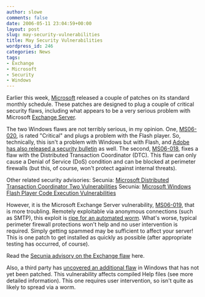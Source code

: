 ```yaml
---
author: slowe
comments: false
date: 2006-05-11 23:04:59+00:00
layout: post
slug: may-security-vulnerabilities
title: May Security Vulnerabilities
wordpress_id: 246
categories: News
tags:
- Exchange
- Microsoft
- Security
- Windows
---
```


Earlier this week, [Microsoft](http://www.microsoft.com/) released a couple of patches on its standard monthly schedule. These patches are designed to plug a couple of critical security flaws, including what appears to be a very serious problem with Microsoft [Exchange Server](http://www.microsoft.com/exchange/).

The two Windows flaws are not terribly serious, in my opinion. One, [MS06-020](http://www.microsoft.com/technet/security/Bulletin/MS06-020.mspx), is rated "Critical" and plugs a problem with the Flash player. So, technically, this isn't a problem with Windows but with Flash, and [Adobe has also released a security bulletin](http://www.adobe.com/devnet/security/security_zone/apsb06-03.html) as well. The second, [MS06-018](http://www.microsoft.com/technet/security/bulletin/ms06-018.mspx), fixes a flaw with the Distributed Transaction Coordinator (DTC). This flaw can only cause a Denial of Service (DoS) condition and can be blocked at perimeter firewalls (but this, of course, won't protect against internal threats).

Other related security advisories:
Secunia: [Microsoft Distributed Transaction Coordinator Two Vulnerabilities](http://secunia.com/advisories/20000/)
Secunia: [Microsoft Windows Flash Player Code Execution Vulnerabilities](http://secunia.com/advisories/20045/)

However, it is the Microsoft Exchange Server vulnerability, [MS06-019](http://www.microsoft.com/technet/security/bulletin/ms06-019.mspx), that is more troubling. Remotely exploitable via anonymous connections (such as SMTP), this exploit is [ripe for an automated worm](http://www.darkreading.com/document.asp?doc_id=94637&f_src=darkreading_section_318). What's worse, typical perimeter firewall protections won't help and no user intervention is required. Simply getting spammed may be sufficient to affect your server! This is one patch to get installed as quickly as possible (after appropriate testing has occurred, of course).

Read the [Secunia advisory on the Exchange flaw](http://secunia.com/advisories/20029/) here.

Also, a third party has [uncovered an additional flaw](http://secunia.com/advisories/20061/) in Windows that has not yet been patched. This vulnerability affects compiled Help files (see more detailed information). This one requires user intervention, so isn't quite as likely to spread via a worm.

